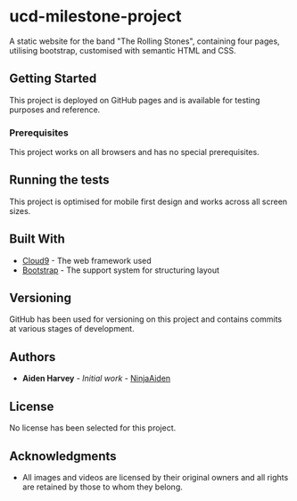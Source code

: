 # ucd-milestone-project

A static website for the band "The Rolling Stones", containing four pages, utilising bootstrap, customised with semantic HTML and CSS.

## Getting Started

This project is deployed on GitHub pages and is available for testing purposes and reference.

### Prerequisites

This project works on all browsers and has no special prerequisites.

## Running the tests

This project is optimised for mobile first design and works across all screen sizes.

## Built With

* [Cloud9](https://ide.c9.io/ninjaaiden/ucd-milestone-project) - The web framework used
* [Bootstrap](https://getbootstrap.com/docs/4.0/getting-started/introduction/) - The support system for structuring layout

## Versioning

GitHub has been used for versioning on this project and contains commits at various stages of development.

## Authors

* **Aiden Harvey** - *Initial work* - [NinjaAiden](https://github.com/NinjaAiden)

## License

No license has been selected for this project.

## Acknowledgments

* All images and videos are licensed by their original owners and all rights are retained by those to whom they belong.